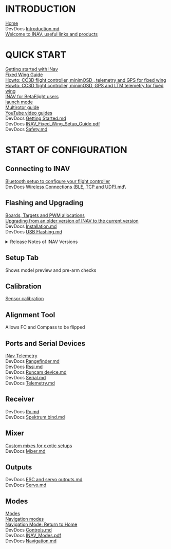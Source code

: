 # INTRODUCTION
[Home](https://github.com/iNavFlight/inav/wiki/Home)\
DevDocs [Introduction.md](https://github.com/iNavFlight/inav/blob/master/docs/Introduction.md)\
[Welcome to INAV, useful links and products](https://github.com/iNavFlight/inav/wiki/Welcome-to-INAV,-useful-links-and-products)

# QUICK START
[Getting started with iNav](https://github.com/iNavFlight/inav/wiki/Getting-started-with-iNav)\
[Fixed Wing Guide](https://github.com/iNavFlight/inav/wiki/Fixed-Wing-Guide)\
[Howto: CC3D flight controller, minimOSD , telemetry and GPS for fixed wing](https://github.com/iNavFlight/inav/wiki/Howto:-CC3D-flight-controller,-minimOSD-,-telemetry-and-GPS-for-fixed-wing)\
[Howto: CC3D flight controller, minimOSD, GPS and LTM telemetry for fixed wing](https://github.com/iNavFlight/inav/wiki/Howto:-CC3D-flight-controller,-minimOSD,-GPS-and-LTM-telemetry-for-fixed-wing)\
[INAV for BetaFlight users](https://github.com/iNavFlight/inav/wiki/INAV-for-BetaFlight-users)\
[launch mode](https://github.com/iNavFlight/inav/wiki/launch-mode)\
[Multirotor guide](https://github.com/iNavFlight/inav/wiki/Multirotor-guide)\
[YouTube video guides](https://github.com/iNavFlight/inav/wiki/YouTube-video-guides)\
DevDocs [Getting Started.md](https://github.com/iNavFlight/inav/blob/master/docs/Getting%20Started.md)\
DevDocs [INAV_Fixed_Wing_Setup_Guide.pdf](https://github.com/iNavFlight/inav/blob/master/docs/INAV_Fixed_Wing_Setup_Guide.pdf)\
DevDocs [Safety.md](https://github.com/iNavFlight/inav/blob/master/docs/Safety.md)

# START OF CONFIGURATION

## Connecting to INAV
[Bluetooth setup to configure your flight controller](https://github.com/iNavFlight/inav/wiki/Bluetooth-setup-to-configure-your-flight-controller)\
DevDocs [Wireless Connections (BLE, TCP and UDP).md](https://github.com/iNavFlight/inav/blob/master/docs/Wireless%20Connections%20(BLE%2C%20TCP%20and%20UDP).md)\

## Flashing and Upgrading
[Boards, Targets and PWM allocations](https://github.com/iNavFlight/inav/wiki/Boards,-Targets-and-PWM-allocations)\
[Upgrading from an older version of INAV to the current version](https://github.com/iNavFlight/inav/wiki/Upgrading-from-an-older-version-of-INAV-to-the-current-version)\
DevDocs [Installation.md](https://github.com/iNavFlight/inav/blob/master/docs/Installation.md)\
DevDocs [USB Flashing.md](https://github.com/iNavFlight/inav/blob/master/docs/USB%20Flashing.md)


<details>
<summary>Release Notes of INAV Versions</summary>

[7.1.0 Release Notes](https://github.com/iNavFlight/inav/wiki/7.1.0-Release-Notes)\
[7.0.0 Release Notes](https://github.com/iNavFlight/inav/wiki/7.0.0-Release-Notes)\
[6.0.0 Release Notes](https://github.com/iNavFlight/inav/wiki/6.0.0-Release-Notes)\
[5.1 Release notes](https://github.com/iNavFlight/inav/wiki/5.1-Release-notes)\
[5.0.0 Release Notes](https://github.com/iNavFlight/inav/wiki/5.0.0-Release-Notes)\
[4.1.0 Release Notes](https://github.com/iNavFlight/inav/wiki/4.1.0-Release-Notes)\
[4.0.0 Release Notes](https://github.com/iNavFlight/inav/wiki/4.0.0-Release-Notes)\
[3.0.0 Release Notes](https://github.com/iNavFlight/inav/wiki/3.0.0-Release-Notes)\
[2.6.0 Release Notes](https://github.com/iNavFlight/inav/wiki/2.6.0-Release-Notes)\
[2.5.1 Release notes](https://github.com/iNavFlight/inav/wiki/2.5.1-Release-notes)\
[2.5.0 Release Notes](https://github.com/iNavFlight/inav/wiki/2.5.0-Release-Notes)\
[2.4.0 Release Notes](https://github.com/iNavFlight/inav/wiki/2.4.0-Release-Notes)\
[2.3.0 Release Notes](https://github.com/iNavFlight/inav/wiki/2.3.0-Release-Notes)\
[2.2.1 Release Notes](https://github.com/iNavFlight/inav/wiki/2.2.1-Release-Notes)\
[2.2.0 Release Notes](https://github.com/iNavFlight/inav/wiki/2.2.0-Release-Notes)\
[2.1.0 Release Notes](https://github.com/iNavFlight/inav/wiki/2.1.0-Release-Notes)\
[2.0.0 Release Notes](https://github.com/iNavFlight/inav/wiki/2.0.0-Release-Notes)\
[1.9.1 Release notes](https://github.com/iNavFlight/inav/wiki/1.9.1-Release-notes)\
[1.9.0 Release notes](https://github.com/iNavFlight/inav/wiki/1.9.0-Release-notes)\
[1.8.0 Release notes](https://github.com/iNavFlight/inav/wiki/1.8.0-Release-notes)\
[1.7.3 Release notes](https://github.com/iNavFlight/inav/wiki/1.7.3-Release-notes)\
[New features over versions log](https://github.com/iNavFlight/inav/wiki/New-features-over-versions-log)

</details>

## Setup Tab
Shows model preview and pre-arm checks

## Calibration
[Sensor calibration](https://github.com/iNavFlight/inav/wiki/Sensor-calibration)
## Alignment Tool
Allows FC and Compass to be flipped

## Ports and Serial Devices
[iNav Telemetry](https://github.com/iNavFlight/inav/wiki/iNav-Telemetry)\
DevDocs [Rangefinder.md](https://github.com/iNavFlight/inav/blob/master/docs/Rangefinder.md)\
DevDocs [Rssi.md](https://github.com/iNavFlight/inav/blob/master/docs/Rssi.md)\
DevDocs [Runcam device.md](https://github.com/iNavFlight/inav/blob/master/docs/Runcam%20device.md)\
DevDocs [Serial.md](https://github.com/iNavFlight/inav/blob/master/docs/Serial.md)\
DevDocs [Telemetry.md](https://github.com/iNavFlight/inav/blob/master/docs/Telemetry.md)

## Receiver
DevDocs [Rx.md](https://github.com/iNavFlight/inav/blob/master/docs/Rx.md)\
DevDocs [Spektrum bind.md]()

## Mixer
[Custom mixes for exotic setups]()\
DevDocs [Mixer.md](https://github.com/iNavFlight/inav/blob/master/docs/Spektrum%20bind.md)

## Outputs
DevDocs [ESC and servo outputs.md](https://github.com/iNavFlight/inav/blob/master/docs/ESC%20and%20servo%20outputs.md)\
DevDocs [Servo.md](https://github.com/iNavFlight/inav/blob/master/docs/Servo.md)

## Modes
[Modes](https://github.com/iNavFlight/inav/wiki/Modes)\
[Navigation modes](https://github.com/iNavFlight/inav/wiki/Navigation-modes)\
[Navigation Mode: Return to Home](https://github.com/iNavFlight/inav/wiki/Navigation-Mode:-Return-to-Home)\
DevDocs [Controls.md](https://github.com/iNavFlight/inav/blob/master/docs/Controls.md)\
DevDocs [INAV_Modes.pdf](https://github.com/iNavFlight/inav/blob/master/docs/INAV_Modes.pdf)\
DevDocs [Navigation.md](https://github.com/iNavFlight/inav/blob/master/docs/Navigation.md)

